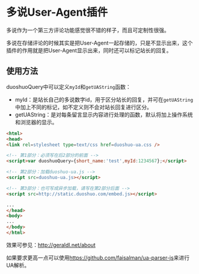 多说User-Agent插件
===

多说作为一个第三方评论功能感觉很不错的样子，而且可定制性很强。

多说在存储评论的时候其实是把User-Agent一起存储的，只是不显示出来，这个插件的作用就是把User-Agent显示出来，同时还可以标记站长的回复。

使用方法
---
duoshuoQuery中可以定义`myId`和`getUAString`函数：
* myId：是站长自己的多说数字id，用于区分站长的回复，并可在`getUAString`中加上不同的标记，如不定义则不会对站长回复进行区分。
* getUAString：是对每条留言显示内容进行处理的函数，默认将加上操作系统和浏览器的显示。

``` HTML
<html>
<head>
<link rel=stylesheet type=text/css href=duoshuo-ua.css />

<!-- 第1部分：必须写在后2部分的前面 -->
<script>var duoshuoQuery={short_name:'test',myId:1234567};</script>

<!-- 第2部分：加载duoshuo-ua.js -->
<script src=duoshuo-ua.js></script>

<!-- 第3部分：也可写成异步加载，请写在第2部分后面 -->
<script src=http://static.duoshuo.com/embed.js></script>

...
</head>
<body>
...
</body>
</html>
```

效果可参见：<http://geraldl.net/about>

如果要求更高一点可以使用<https://github.com/faisalman/ua-parser-js>来进行UA解析。
